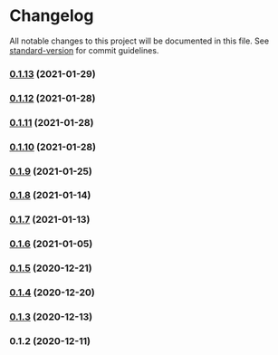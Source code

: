 # Changelog

All notable changes to this project will be documented in this file. See [standard-version](https://github.com/conventional-changelog/standard-version) for commit guidelines.

### [0.1.13](https://github.com/xtokenmarket/xtoken-js/compare/v0.1.12...v0.1.13) (2021-01-29)

### [0.1.12](https://github.com/xtokenmarket/xtoken-js/compare/v0.1.11...v0.1.12) (2021-01-28)

### [0.1.11](https://github.com/xtokenmarket/xtoken-js/compare/v0.1.10...v0.1.11) (2021-01-28)

### [0.1.10](https://github.com/xtokenmarket/xtoken-js/compare/v0.1.9...v0.1.10) (2021-01-28)

### [0.1.9](https://github.com/xtokenmarket/xtoken-js/compare/v0.1.8...v0.1.9) (2021-01-25)

### [0.1.8](https://github.com/xtokenmarket/xtoken-js/compare/v0.1.7...v0.1.8) (2021-01-14)

### [0.1.7](https://github.com/xtokenmarket/xtoken-js/compare/v0.1.6...v0.1.7) (2021-01-13)

### [0.1.6](https://github.com/xtokenmarket/xtoken-js/compare/v0.1.5...v0.1.6) (2021-01-05)

### [0.1.5](https://github.com/xtokenmarket/xtoken-js/compare/v0.1.4...v0.1.5) (2020-12-21)

### [0.1.4](https://github.com/xtokenmarket/xtoken-js/compare/v0.1.3...v0.1.4) (2020-12-20)

### [0.1.3](https://github.com/xtokenmarket/xtoken-js/compare/v0.1.2...v0.1.3) (2020-12-13)

### 0.1.2 (2020-12-11)
